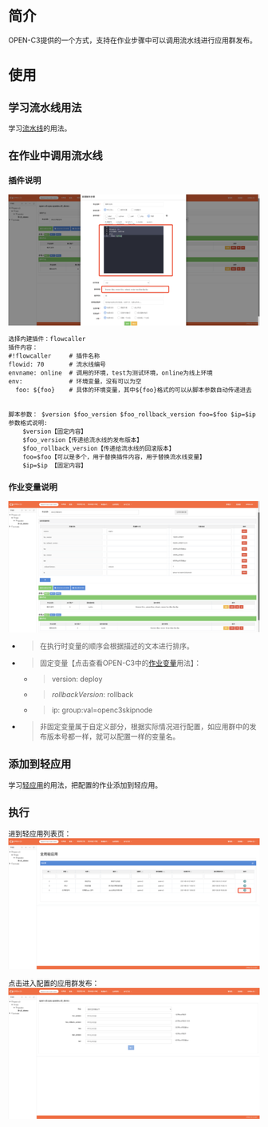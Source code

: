 # 简介

OPEN-C3提供的一个方式，支持在作业步骤中可以调用流水线进行应用群发布。

# 使用

## 学习流水线用法

学习[流水线](/流水线/README.md)的用法。

## 在作业中调用流水线

### 插件说明
![flowcaller编辑](/flowcaller/images/flowcaller编辑.png)


```
选择内建插件：flowcaller
插件内容：
#!flowcaller     # 插件名称
flowid: 70       # 流水线编号
envname: online  # 调用的环境，test为测试环境，online为线上环境
env:             # 环境变量，没有可以为空
  foo: ${foo}    # 具体的环境变量，其中${foo}格式的可以从脚本参数自动传递进去


脚本参数： $version $foo_version $foo_rollback_version foo=$foo $ip=$ip
参数格式说明:
    $version【固定内容】
    $foo_version【传递给流水线的发布版本】
    $foo_rollback_version【传递给流水线的回滚版本】
    foo=$foo【可以是多个，用于替换插件内容，用于替换流水线变量】
    $ip=$ip 【固定内容】
```

### 作业变量说明

![flowcaller变量](/flowcaller/images/flowcaller变量.png)

* > 在执行时变量的顺序会根据描述的文本进行排序。
* > 固定变量【点击查看OPEN-C3中的[作业变量](/作业变量/README.md)用法】：
    * > version: deploy
    * > _rollbackVersion_: rollback
    * > ip: group:val=openc3skipnode
* > 非固定变量属于自定义部分，根据实际情况进行配置，如应用群中的发布版本号都一样，就可以配置一样的变量名。

## 添加到轻应用


学习[轻应用](/轻应用/README.md)的用法，把配置的作业添加到轻应用。

## 执行

进到轻应用列表页：
![轻应用选择](/flowcaller/images/轻应用选择.png)

点击进入配置的应用群发布：
![轻应用执行](/flowcaller/images/轻应用执行.png)